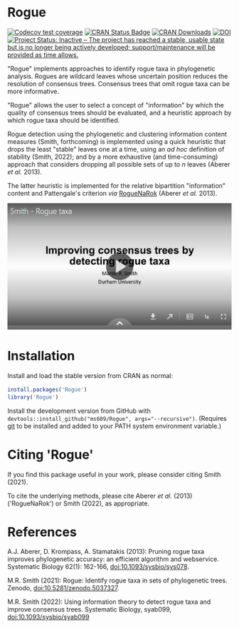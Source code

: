 # Rogue

[![Codecov test coverage](https://codecov.io/gh/ms609/Rogue/branch/main/graph/badge.svg)](https://codecov.io/gh/ms609/Rogue?branch=main)
[![CRAN Status Badge](http://www.r-pkg.org/badges/version/Rogue)](https://cran.r-project.org/package=Rogue)
[![CRAN Downloads](http://cranlogs.r-pkg.org/badges/Rogue)](https://cran.r-project.org/package=Rogue)
[![DOI](https://zenodo.org/badge/376830950.svg)](https://zenodo.org/badge/latestdoi/376830950)
[![Project Status: Inactive – The project has reached a stable, usable state but is no longer being actively developed; support/maintenance will be provided as time allows.](http://www.repostatus.org/badges/latest/inactive.svg)](http://www.repostatus.org/#inactive)

"Rogue" implements approaches to identify rogue taxa in phylogenetic analysis.
Rogues are wildcard leaves whose uncertain position reduces the resolution of
consensus trees. Consensus trees that omit rogue taxa can be more informative.

"Rogue" allows the user to select a concept of "information" by which the
quality of consensus trees should be evaluated, and a heuristic approach
by which rogue taxa should be identified.

Rogue detection using the phylogenetic and clustering information content
measures (Smith, forthcoming) is implemented using a quick heuristic that drops
the least "stable" leaves one at a time,
using an _ad hoc_ definition of stability (Smith, 2022);
and by a more exhaustive (and time-consuming) approach that considers dropping
all possible sets of up to _n_ leaves (Aberer _et al._ 2013).

The latter heuristic is implemented for the relative bipartition 
"information" content and Pattengale's criterion
_via_ [RogueNaRok](https://rnr.h-its.org/about) (Aberer _et al._ 2013).


[![Detecting rogue taxa with information theory](man/figures/Rogue_talk.png)](https://durham.cloud.panopto.eu/Panopto/Pages/Viewer.aspx?id=86c175f1-6e20-499c-bcf2-adeb0137a4a7)

# Installation

Install and load the stable version from CRAN as normal:
```r
install.packages('Rogue')
library('Rogue')
```

Install the development version from GitHub with 
`devtools::install_github("ms609/Rogue", args="--recursive")`.
(Requires [git](https://git-scm.com/) to be installed and added to
your PATH system environment variable.)


# Citing 'Rogue'

If you find this package useful in your work, please consider citing
Smith (2021).

To cite the underlying methods, please cite Aberer _et al._ (2013) ('RogueNaRok')
or Smith (2022), as appropriate.


# References

A.J. Aberer, D. Krompass, A. Stamatakis (2013): Pruning rogue taxa improves
  phylogenetic accuracy: an efficient algorithm and webservice. Systematic Biology 62(1):
  162-166, [doi:10.1093/sysbio/sys078](https://dx.doi.org/10.1093/sysbio/sys078).

M.R. Smith (2021): Rogue: Identify rogue taxa in sets of phylogenetic trees.
  Zenodo,
  [doi:10.5281/zenodo.5037327](https://dx.doi.org/10.5281/zenodo.5037327).

M.R. Smith (2022): Using information theory to detect rogue taxa and improve
  consensus trees. Systematic Biology, syab099,
  [doi:10.1093/sysbio/syab099](https://dx.doi.org/10.1093/sysbio/syab099)
